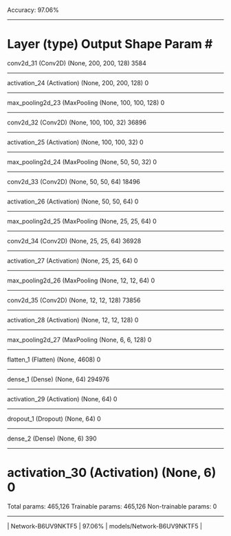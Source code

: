 Accuracy:  97.06%

_________________________________________________________________
Layer (type)                 Output Shape              Param #   
=================================================================
conv2d_31 (Conv2D)           (None, 200, 200, 128)     3584      
_________________________________________________________________
activation_24 (Activation)   (None, 200, 200, 128)     0         
_________________________________________________________________
max_pooling2d_23 (MaxPooling (None, 100, 100, 128)     0         
_________________________________________________________________
conv2d_32 (Conv2D)           (None, 100, 100, 32)      36896     
_________________________________________________________________
activation_25 (Activation)   (None, 100, 100, 32)      0         
_________________________________________________________________
max_pooling2d_24 (MaxPooling (None, 50, 50, 32)        0         
_________________________________________________________________
conv2d_33 (Conv2D)           (None, 50, 50, 64)        18496     
_________________________________________________________________
activation_26 (Activation)   (None, 50, 50, 64)        0         
_________________________________________________________________
max_pooling2d_25 (MaxPooling (None, 25, 25, 64)        0         
_________________________________________________________________
conv2d_34 (Conv2D)           (None, 25, 25, 64)        36928     
_________________________________________________________________
activation_27 (Activation)   (None, 25, 25, 64)        0         
_________________________________________________________________
max_pooling2d_26 (MaxPooling (None, 12, 12, 64)        0         
_________________________________________________________________
conv2d_35 (Conv2D)           (None, 12, 12, 128)       73856     
_________________________________________________________________
activation_28 (Activation)   (None, 12, 12, 128)       0         
_________________________________________________________________
max_pooling2d_27 (MaxPooling (None, 6, 6, 128)         0         
_________________________________________________________________
flatten_1 (Flatten)          (None, 4608)              0         
_________________________________________________________________
dense_1 (Dense)              (None, 64)                294976    
_________________________________________________________________
activation_29 (Activation)   (None, 64)                0         
_________________________________________________________________
dropout_1 (Dropout)          (None, 64)                0         
_________________________________________________________________
dense_2 (Dense)              (None, 6)                 390       
_________________________________________________________________
activation_30 (Activation)   (None, 6)                 0         
=================================================================
Total params: 465,126
Trainable params: 465,126
Non-trainable params: 0
_________________________________________________________________
| Network-B6UV9NKTF5 | 97.06%   | models/Network-B6UV9NKTF5 |

